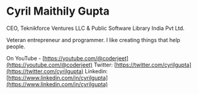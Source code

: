 # Cyril Maithily Gupta
CEO, Teknikforce Ventures LLC & Public Software Library India Pvt Ltd.

Veteran entrepreneur and programmer. I like creating things that help people.

On YouTube - [https://youtube.com/@coderjeet](https://youtube.com/@coderjeet)
Twitter: [https://twitter.com/cyrilgupta](https://twitter.com/cyrilgupta)
Linkedin: [https://www.linkedin.com/in/cyrilgupta](https://www.linkedin.com/in/cyrilgupta)
